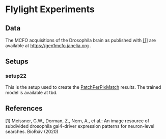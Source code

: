 # Flylight Experiments

## Data
The MCFO acquisitions of the Drosophila brain as published with [[1]](#1) are available at https://gen1mcfo.janelia.org .

## Setups

### setup22
This is the setup used to create the [PatchPerPixMatch](https://github.com/Kainmueller-Lab/PatchPerPixMatch) results. The trained model is available at tbd.

## References
<a id="1">[1]</a>
Meissner, G.W., Dorman, Z., Nern, A., et al.: An image resource of subdivided drosophila gal4-driver expression patterns for neuron-level searches. BioRxiv (2020)
